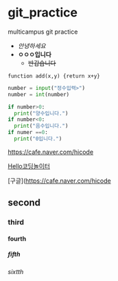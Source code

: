 # git_practice
multicampus git practice

- _안녕하세요_
- **ㅇㅇㅇ입니다**
  - ~~반갑습니다~~

`function add(x,y) {return x+y}`

``` python
number = input("정수입력>")
number = int(number)

if number>0:
  print("양수입니다.")
if number<0:
  print("음수입니다.")
if numer ==0:
  print("0입니다.")
```
https://cafe.naver.com/hicode

[Hello코딩놀이터](https://cafe.naver.com/hicode)

[구글](https://cafe.naver.com/hicode


## second
### third
#### fourth
##### fifth
###### sixtth

